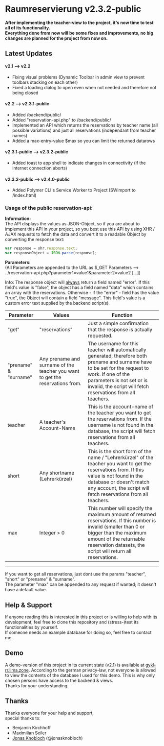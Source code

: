 # Raumreservierung v2.3.2-public
<b>After implementing the teacher-view to the project, it's now time to test all of its functionality.
<br>
Everything done from now will be some fixes and improvements, no big changes are planned for the project from now on.</b>

## Latest Updates

#### v2.1 --> v2.2
- Fixing visual problems (Dynamic Toolbar in admin view to prevent toolbars stacking on each other)
- Fixed a loading dialog to open even when not needed and therefore not being closed

#### v2.2 --> v2.3.1-public
- Added /backend/public/
- Added "reservation-api.php" to /backend/public/
- Implemented an API which returns the reservations by teacher name (all possible variations) and just all reservations (independant from teacher names)
- Added a max-entry-value $max so you can limit the returned datarows

#### v2.3.1-public --> v2.3.2-public
- Added toast to app shell to indicate changes in connectivity (if the internet connection aborts)

#### v2.3.2-public --> v2.4.0-public
- Added Polymer CLI's Service Worker to Project (SWImport to /index.html)

### Usage of the public reservation-api:
**Information:**
<br>
The API displays the values as JSON-Object, so
if you are about to implement this API in your project,
so you best use this API by using XHR / AJAX requests to 
fetch the data and convert it to a readable Object by converting
the response text:

```JavaScript
var response = xhr.response.text;
var responseObject = JSON.parse(response);
```

**Parameters:**
<br>
(All Parameters are appended to the URL as $_GET Parameters --> 
../reservation-api.php?parameter1=value1&amp;parameter2=value2 \[...\])


Info: The response object will <u>always</u> return a field named "error".
If this field's value is "false", the object has a field named 
"data" which contains an array with the reservations. Otherwise - if the
"error" - field has the value "true", the Object will contain a field "message".
This field's value is a custom error text supplied by the backend script(s).


<table>
<thead>
<tr>
<th>Parameter</th>
<th>Values</th>
<th>Function</th>
</tr>
</thead>
<tbody>
<tr>
<td>"get"</td>
<td>"reservations"</td>
<td>Just a simple confirmation that the response is actually requested.</td>
</tr>
<tr>
<td>"prename" &amp; "surname"</td>
<td>Any prename and surname of the teacher you want to get the
reservations from.</td>
<td>The username for this teacher will automatically 
generated, therefore both prename and surname have to be set for the 
request to work. If one of the parameters is not set or is invalid, 
the script will fetch reservations from all teachers.</td>
</tr>
<tr>
<td>teacher</td>
<td>A teacher's Account-Name</td>
<td>This is the account-name of the teacher you want to get 
the reservations from. If the username is not found in the 
database, the script will fetch reservations from all teachers.</td>
</tr>
<tr>
<td>short</td>
<td>Any shortname (Lehrerkürzel)</td>
<td>This is the short form of the name / "Lehrerkürzel" of the 
teacher you want to get the reservations from. If this value
is not found in the database or doesn't match any account, the
script will fetch reservations from all teachers.</td>
</tr>
<tr>
<td>max</td>
<td>Integer > 0</td>
<td>This number will specify the maximum amount of returned
reservations. If this number is invalid (smaller than 0 or 
bigger than the maximum amount of the returnable reservation
datasets, the script will return all reservations.</td>
</tr>
</tbody>
</table>

---

If you want to get all reservations, just dont use the params
"teacher", "short" or "prename" &amp; "surname".
<br>
The parameter "max" can be appended to any request if wanted; it doesn't
have a default value.

## Help &amp; Support
If anyone reading this is interested in this project or is willing to help with its development, feel free to clone this repository and (stress-)test its functionalities by yourself.
<br>
If someone needs an example database for doing so, feel free to contact me.

## Demo
A demo-version of this project in its current state (v2.1) is available at [gykl-rr.lima.zone](https://gykl-rr.lima.zone).
According to the german privacy-law, not everyone is allowed to view the contents of the database I used for this demo. This is why only chosen persons have access to the backend & views.
<br>Thanks for your understanding.

## Thanks
Thanks everyone for your help and support,
<br>
special thanks to:
- Benjamin Kirchhoff
- Maximilian Seiler
- [Jonas Knobloch](https://github.com/jonasknobloch) (@jonasknobloch)